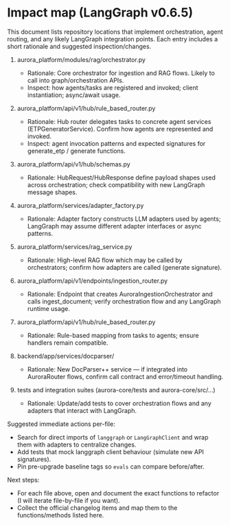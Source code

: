# Impact map (LangGraph v0.6.5)

This document lists repository locations that implement orchestration, agent routing, and any likely LangGraph integration points. Each entry includes a short rationale and suggested inspection/changes.

1) aurora_platform/modules/rag/orchestrator.py
	- Rationale: Core orchestrator for ingestion and RAG flows. Likely to call into graph/orchestration APIs.
	- Inspect: how agents/tasks are registered and invoked; client instantiation; async/await usage.

2) aurora_platform/api/v1/hub/rule_based_router.py
	- Rationale: Hub router delegates tasks to concrete agent services (ETPGeneratorService). Confirm how agents are represented and invoked.
	- Inspect: agent invocation patterns and expected signatures for generate_etp / generate functions.

3) aurora_platform/api/v1/hub/schemas.py
	- Rationale: HubRequest/HubResponse define payload shapes used across orchestration; check compatibility with new LangGraph message shapes.

4) aurora_platform/services/adapter_factory.py
	- Rationale: Adapter factory constructs LLM adapters used by agents; LangGraph may assume different adapter interfaces or async patterns.

5) aurora_platform/services/rag_service.py
	- Rationale: High-level RAG flow which may be called by orchestrators; confirm how adapters are called (generate signature).

6) aurora_platform/api/v1/endpoints/ingestion_router.py
	- Rationale: Endpoint that creates AuroraIngestionOrchestrator and calls ingest_document; verify orchestration flow and any LangGraph runtime usage.

7) aurora_platform/api/v1/hub/rule_based_router.py
	- Rationale: Rule-based mapping from tasks to agents; ensure handlers remain compatible.

8) backend/app/services/docparser/
	- Rationale: New DocParser++ service — if integrated into AuroraRouter flows, confirm call contract and error/timeout handling.

9) tests and integration suites (aurora-core/tests and aurora-core/src/...)
	- Rationale: Update/add tests to cover orchestration flows and any adapters that interact with LangGraph.

Suggested immediate actions per-file:
- Search for direct imports of `langgraph` or `LangGraphClient` and wrap them with adapters to centralize changes.
- Add tests that mock langgraph client behaviour (simulate new API signatures).
- Pin pre-upgrade baseline tags so `evals` can compare before/after.

Next steps:
- For each file above, open and document the exact functions to refactor (I will iterate file-by-file if you want).
- Collect the official changelog items and map them to the functions/methods listed here.
